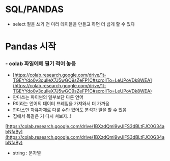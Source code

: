 # SQL/PANDAS

- select 절을 쓰기 전 미리 테이블을 만들고 하면 더 쉽게 할 수 있다

# Pandas 시작

### - colab 파일에에 필기 적어 놓음

- [https://colab.research.google.com/drive/1t-TGEYYdo0v3ouIleX7J5wGO9sZeFP1C#scrollTo=LeUPoVDk8WEA](https://colab.research.google.com/drive/1t-TGEYYdo0v3ouIleX7J5wGO9sZeFP1C#scrollTo=LeUPoVDk8WEA)
- 판다쓰는 파이썬의 일부보단 다른 언어
- R이라는 언어의 데이터 프레임을 가져와서 더 가까움
- 판다스만 자유자재로 다룰 수만 있어도 분석가 일을 할 수 있음
- 집에서 똑같은 거 다시 쳐보자..!

[https://colab.research.google.com/drive/1BXzdQmi9wJlFS3dBLtFJC0G34abNfaBy](https://colab.research.google.com/drive/1BXzdQmi9wJlFS3dBLtFJC0G34abNfaBy)

- string : 문자열